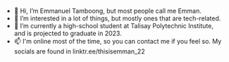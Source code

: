 - 👋 Hi, I’m Emmanuel Tamboong, but most people call me Emman.
- 👀 I’m interested in a lot of things, but mostly ones that are tech-related.
- 🌱 I’m currently a high-school student at Talisay Polytechnic Institute, and is projected to graduate in 2023.
- 📫 I'm online most of the time, so you can contact me if you feel so. My socials are found in linktr.ee/thisisemman_22

<!---
thisisemman-22/thisisemman-22 is a ✨ special ✨ repository because its `README.md` (this file) appears on your GitHub profile.
You can click the Preview link to take a look at your changes.
--->

